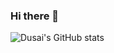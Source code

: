 ### Hi there 👋
![Dusai's GitHub stats](https://github-readme-stats.vercel.app/api?username=losanming)
<!--START_SECTION:waka-->
<!--END_SECTION:waka-->
<!--
**losanming/losanming** is a ✨ _special_ ✨ repository because its `README.md` (this file) appears on your GitHub profile.

Here are some ideas to get you started:

- 🔭 I’m currently working on ...
- 🌱 I’m currently learning ...
- 👯 I’m looking to collaborate on ...
- 🤔 I’m looking for help with ...
- 💬 Ask me about ...
- 📫 How to reach me: ...
- 😄 Pronouns: ...
- ⚡ Fun fact: ...
-->
